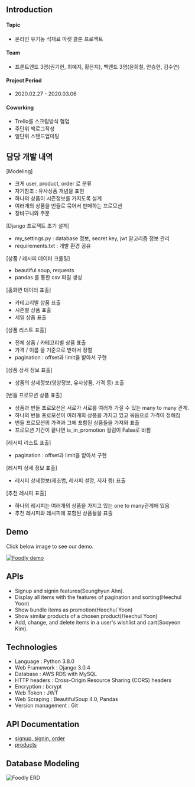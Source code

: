 ## Introduction

#### Topic 
- 온라인 유기농 식재료 마켓 클론 프로젝트

#### Team 
- 프론트앤드 3명(권기현, 최예지, 황은지), 백앤드 3명(윤희철, 안승현, 김수연)

#### Project Period 
- 2020.02.27 - 2020.03.06

#### Coworking 
- Trello를 스크럼방식 협업
- 주단위 백로그작성
- 일단위 스탠드업미팅
         
## 담당 개발 내역
[Modeling]
- 크게 user, product, order 로 분류
- 자기참조 : 유사상품 개념을 표현
- 하나의 상품이 시즌정보를 가지도록 설계
- 여러개의 상품을 번들로 묶어서 판매하는 프로모션 
- 장바구니와 주문 

[Django 프로젝트 초기 설계]
- my_settings.py : database 정보, secret key, jwt 알고리즘 정보 관리
- requirements.txt : 개발 환경 공유

[상품 / 레시피 데이터 크롤링]
- beautiful soup, requests
- pandas 를 통한 csv 파일 생성

[홈화면 데이터 표출] 
- 카테고리별 상품 표출
- 시즌별 상품 표출
- 세일 상품 표출

[상품 리스트 표출]
- 전체 상품 / 카테고리별 상품 표출
- 가격 / 이름 을 기준으로 받아서 정렬
- pagination : offset과 limit을 받아서 구현

[상품 상세 정보 표출]
- 상품의 상세정보(영양정보, 유사상품, 가격 등) 표출

[번들 프로모션 상품 표출]
- 상품과 번들 프로모션은 서로가 서로를 여러개 가질 수 있는 many to many 관계. 
- 하나의 번들 프로모션이 여러개의 상품을 가지고 있고 묶음으로 가격이 정해짐
- 번들 프로모션의 가격과 그에 포함된 상품들을 가져와 표출
- 프로모션 기간이 끝나면 is_in_promotion 컬럼이 False로 바뀜

[레시피 리스트 표출]
- pagination : offset과 limit을 받아서 구현

[레시피 상세 정보 표출]
- 레시피 상세정보(제조법, 레시피 설명, 저자 등) 표출

[추천 레시피 표출]
- 하나의 레시피는 여러개의 상품을 가지고 있는 one to many관계에 있음
- 추천 레시피와 레시피에 포함된 상품들을 표출
         
## Demo
Click below image to see our demo.


[![Foodly demo](https://i.ibb.co/DbfDptM/Screen-Shot-2020-03-17-at-8-46-32-PM.png=200x)](https://www.youtube.com/watch?v=1K8aV-KZMQw&feature=youtu.be)

## APIs
+ Signup and signin features(Seunghyun Ahn).
+ Display all items with the features of pagination and sorting(Heechul Yoon)
+ Show bundle items as promotion(Heechul Yoon)
+ Show similar products of a chosen product(Heechul Yoon)
+ Add, change, and delete items in a user's wishlist and cart(Sooyeon Kim).


## Technologies
+ Language           : Python 3.8.0
+ Web Framework      : Django 3.0.4
+ Database           : AWS RDS with MySQL
+ HTTP headers       : Cross-Origin Resource Sharing (CORS) headers
+ Encryption         : bcrypt
+ Web Token          : JWT
+ Web Scraping       : BeautifulSoup 4.0, Pandas
+ Version management : Git

## API Documentation
+ [signup, signin, order](https://documenter.getpostman.com/view/10398571/SzS4T8ME)
+ [products](https://documenter.getpostman.com/view/10644576/SzS8rjuD?version=latest#09377cd1-b1c6-47cc-930d-0c6e2d84c1ba)


## Database Modeling
![Foodly ERD](https://i.ibb.co/rFFmfMf/foodly-20200317-21-43.png)
